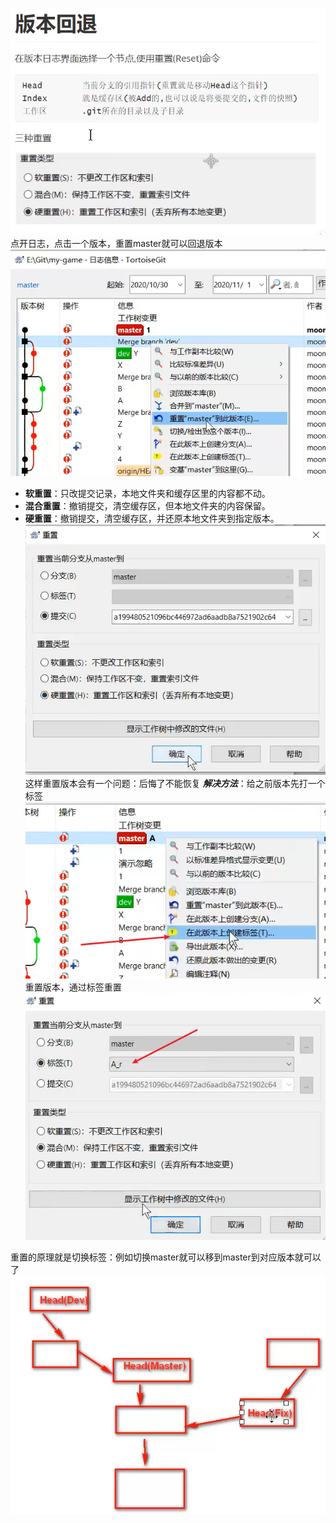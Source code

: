 ![](assets/Pasted%20image%2020250117101648.png) 
点开日志，点击一个版本，重置master就可以回退版本
![](assets/Pasted%20image%2020250117101724.png)

- **软重置**：只改提交记录，本地文件夹和缓存区里的内容都不动。
- **混合重置**：撤销提交，清空缓存区，但本地文件夹的内容保留。
- **硬重置**：撤销提交，清空缓存区，并还原本地文件夹到指定版本。
![](assets/Pasted%20image%2020250117102441.png)
这样重置版本会有一个问题：后悔了不能恢复
***解决方法***：给之前版本先打一个标签
![](assets/Pasted%20image%2020250117115950.png) 
重置版本，通过标签重置
![](assets/Pasted%20image%2020250117120116.png)

重置的原理就是切换标签：例如切换master就可以移到master到对应版本就可以了
![](assets/Pasted%20image%2020250117120237.png) 